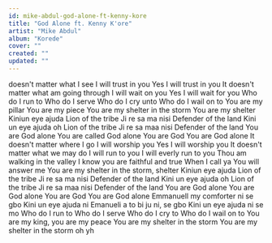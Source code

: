 ```yaml
---
id: mike-abdul-god-alone-ft-kenny-kore
title: "God Alone ft. Kenny K'ore"
artist: "Mike Abdul"
album: "Korede"
cover: ""
created: ""
updated: ""
---
```


doesn't matter what I see
I will trust in you
Yes I will trust in you
It doesn't matter what am going through
I will wait on you
Yes I will wait for you
Who do I run to
Who do I serve
Who do I cry unto
Who do I wail on to
You are my pillar
You are my piece
You are my shelter in the storm
You are my shelter
Kiniun eye ajuda
Lion of the tribe
Ji re sa ma nisi
Defender of the land
Kini un eye ajuda oh
Lion of the tribe
Ji re sa maa nisi
Defender of the land
You are God alone
You are called God alone
You are God
You are God alone
It doesn't matter where I go
I will worship you
Yes I will worship you
It doesn't matter what we may do
I will run to you
I will everly run to you
Thou am walking in the valley
I know you are faithful and true
When I call ya
You will answer me
You are my shelter in the storm, shelter
Kiniun eye ajuda
Lion of the tribe
Ji re sa ma nisi
Defender of the land
Kini un eye ajuda oh
Lion of the tribe
Ji re sa maa nisi
Defender of the land
You are God alone
You are God alone
You are God
You are God alone
Emmanuell my comforter ni se gbo
Kini un eye ajuda ni
Emanueli a to bi ju ni, se gbo
Kini un eye ajuda ni se mo
Who do I run to
Who do I serve
Who do I cry to
Who do I wail on to
You are my king, you are my peace
You are my shelter in the storm
You are my shelter in the storm oh yh
